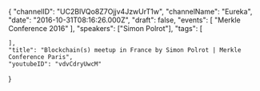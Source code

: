 {
    "channelID": "UC2BlVQo8Z7Ojjv4JzwUrT1w",
    "channelName": "Eureka",
    "date": "2016-10-31T08:16:26.000Z",
    "draft": false,
    "events": [
        "Merkle Conference 2016"
    ],
    "speakers": ["Simon Polrot"],
    "tags": [
       
    ],
    "title": "Blockchain(s) meetup in France by Simon Polrot | Merkle Conference Paris",
    "youtubeID": "vdvCdryUwcM"
}
